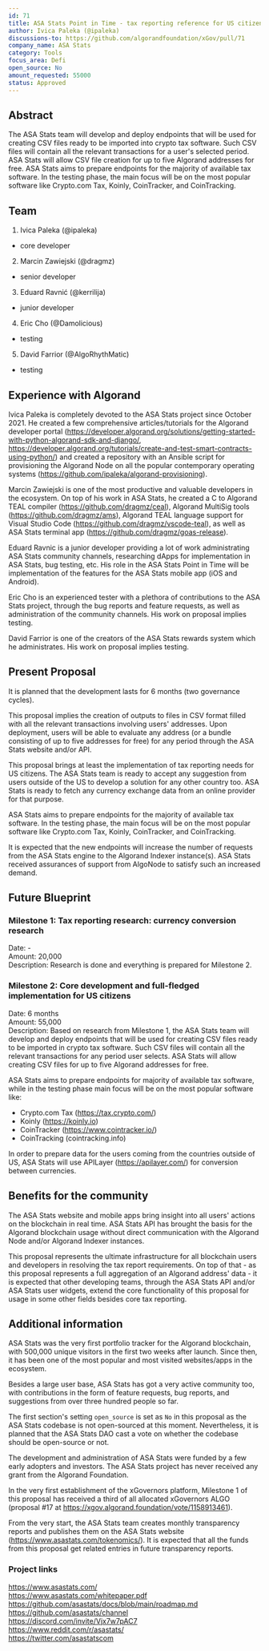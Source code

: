 ```yaml
---
id: 71
title: ASA Stats Point in Time - tax reporting reference for US citizens
author: Ivica Paleka (@ipaleka)
discussions-to: https://github.com/algorandfoundation/xGov/pull/71
company_name: ASA Stats
category: Tools
focus_area: Defi
open_source: No
amount_requested: 55000
status: Approved
---
```


## Abstract
The ASA Stats team will develop and deploy endpoints that will be used for creating CSV files ready to be imported into crypto tax software. Such CSV files will contain all the relevant transactions for a user's selected period. ASA Stats will allow CSV file creation for up to five Algorand addresses for free. ASA Stats aims to prepare endpoints for the majority of available tax software. In the testing phase, the main focus will be on the most popular software like Crypto.com Tax, Koinly, CoinTracker, and CoinTracking.

## Team
1. Ivica Paleka (@ipaleka)

 - core developer

2. Marcin Zawiejski (@dragmz)

 - senior developer

3. Eduard Ravnić (@kerrilija)

 - junior developer

4. Eric Cho (@Damolicious)

 - testing

5. David Farrior (@AlgoRhythMatic)

 - testing


## Experience with Algorand
Ivica Paleka is completely devoted to the ASA Stats project since October 2021. He created a few comprehensive articles/tutorials for the Algorand developer portal (https://developer.algorand.org/solutions/getting-started-with-python-algorand-sdk-and-django/, https://developer.algorand.org/tutorials/create-and-test-smart-contracts-using-python/) and created a repository with an Ansible script for provisioning the Algorand Node on all the popular contemporary operating systems (https://github.com/ipaleka/algorand-provisioning).

Marcin Zawiejski is one of the most productive and valuable developers in the ecosystem. On top of his work in ASA Stats, he created a C to Algorand TEAL compiler (https://github.com/dragmz/ceal), Algorand MultiSig tools (https://github.com/dragmz/ams), Algorand TEAL language support for Visual Studio Code (https://github.com/dragmz/vscode-teal), as well as ASA Stats terminal app (https://github.com/dragmz/goas-release).

Eduard Ravnic is a junior developer providing a lot of work administrating ASA Stats community channels, researching dApps for implementation in ASA Stats, bug testing, etc. His role in the ASA Stats Point in Time will be implementation of the features for the ASA Stats mobile app (iOS and Android).

Eric Cho is an experienced tester with a plethora of contributions to the ASA Stats project, through the bug reports and feature requests, as well as administration of the community channels. His work on proposal implies testing.

David Farrior is one of the creators of the ASA Stats rewards system which he administrates. His work on proposal implies testing.

## Present Proposal
It is planned that the development lasts for 6 months (two governance cycles).

This proposal implies the creation of outputs to files in CSV format filled with all the relevant transactions involving users' addresses. Upon deployment, users will be able to evaluate any address (or a bundle consisting of up to five addresses for free) for any period through the ASA Stats website and/or API.

This proposal brings at least the implementation of tax reporting needs for US citizens. The ASA Stats team is ready to accept any suggestion from users outside of the US to develop a solution for any other country too. ASA Stats is ready to fetch any currency exchange data from an online provider for that purpose.

ASA Stats aims to prepare endpoints for the majority of available tax software. In the testing phase, the main focus will be on the most popular software like Crypto.com Tax, Koinly, CoinTracker, and CoinTracking.

It is expected that the new endpoints will increase the number of requests from the ASA Stats engine to the Algorand Indexer instance(s). ASA Stats received assurances of support from AlgoNode to satisfy such an increased demand.

## Future Blueprint

### Milestone 1: Tax reporting research: currency conversion research
Date: -  
Amount: 20,000  
Description: Research is done and everything is prepared for Milestone 2.  

### Milestone 2: Core development and full-fledged implementation for US citizens
Date: 6 months  
Amount: 55,000  
Description: Based on research from Milestone 1, the ASA Stats team will develop and deploy endpoints that will be used for creating CSV files ready to be imported in crypto tax software. Such CSV files will contain all the relevant transactions for any period user selects. ASA Stats will allow creating CSV files for up to five Algorand addresses for free.  

ASA Stats aims to prepare endpoints for majority of available tax software, while in the testing phase main focus will be on the most popular software like:  
- Crypto.com Tax (https://tax.crypto.com/)  
- Koinly (https://koinly.io)  
- CoinTracker (https://www.cointracker.io/)  
- CoinTracking (cointracking.info)  

In order to prepare data for the users coming from the countries outside of US, ASA Stats will use APILayer (https://apilayer.com/) for conversion between currencies.

## Benefits for the community
The ASA Stats website and mobile apps bring insight into all users' actions on the blockchain in real time. ASA Stats API has brought the basis for the Algorand blockchain usage without direct communication with the Algorand Node and/or Algorand Indexer instances.

This proposal represents the ultimate infrastructure for all blockchain users and developers in resolving the tax report requirements. On top of that - as this proposal represents a full aggregation of an Algorand address' data - it is expected that other developing teams, through the ASA Stats API and/or ASA Stats user widgets, extend the core functionality of this proposal for usage in some other fields besides core tax reporting.

## Additional information
ASA Stats was the very first portfolio tracker for the Algorand blockchain, with 500,000 unique visitors in the first two weeks after launch. Since then, it has been one of the most popular and most visited websites/apps in the ecosystem.

Besides a large user base, ASA Stats has got a very active community too, with contributions in the form of feature requests, bug reports, and suggestions from over three hundred people so far.

The first section's setting `open_source` is set as `No` in this proposal as the ASA Stats codebase is not open-sourced at this moment. Nevertheless, it is planned that the ASA Stats DAO cast a vote on whether the codebase should be open-source or not.

The development and administration of ASA Stats were funded by a few early adopters and investors. The ASA Stats project has never received any grant from the Algorand Foundation.

In the very first establishment of the xGovernors platform, Milestone 1 of this proposal has received a third of all allocated xGovernors ALGO (proposal #17 at https://xgov.algorand.foundation/vote/1158913461).

From the very start, the ASA Stats team creates monthly transparency reports and publishes them on the ASA Stats website (https://www.asastats.com/tokenomics/). It is expected that all the funds from this proposal get related entries in future transparency reports.

### Project links
https://www.asastats.com/  
https://www.asastats.com/whitepaper.pdf  
https://github.com/asastats/docs/blob/main/roadmap.md  
https://github.com/asastats/channel  
https://discord.com/invite/Vjx7w7pAC7  
https://www.reddit.com/r/asastats/  
https://twitter.com/asastatscom  

